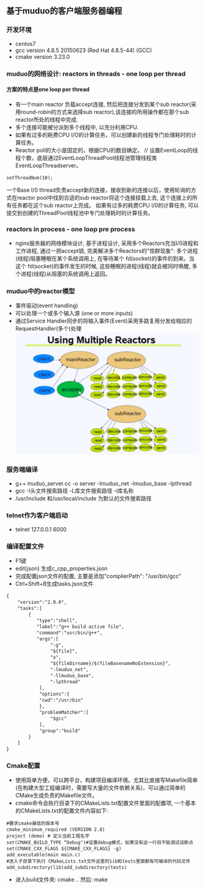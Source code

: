 ## 基于muduo的客户端服务器编程

### 开发环境
- centos7
- gcc version 4.8.5 20150623 (Red Hat 4.8.5-44) (GCC) 
- cmake version 3.23.0

### muduo的网络设计: reactors in threads - one loop per thread
#### 方案的特点是one loop per thread
- 有一个main reactor 负载accept连接, 然后把连接分发到某个sub reactor(采用round-robin的方式来选择sub reactor),该连接的所用操作都在那个sub reactor所处的线程中完成. 
- 多个连接可能被分派到多个线程中, 以充分利用CPU.
- 如果有过多的耗费CPU I/O的计算任务，可以创建新的线程专门处理耗时的计算任务。
- Reactor poll的大小是固定的，根据CPU的数目确定。
// 设置EventLoop的线程个数，底层通过EventLoopThreadPool线程池管理线程类EventLoopThreadserver。

```
setThreadNum(10);
```
一个Base I/0 thread负责accept新的连接，接收到新的连接以后，使用轮询的方式在reactor pool中找到合适的sub reactor将这个连接挂载上去, 这个连接上的所有任务都在这个sub reactor上完成。
如果有过多的耗费CPU I/0的计算任务, 可以提交到创建的ThreadPool线程池中专门处理耗时的计算任务。

### reactors in process - one loop pre process
- nginx服务器的网络模块设计, 基于进程设计,  采用多个Reactors充当I/0进程和工作进程, 通过一把accept锁, 完美解决多个Reactors的"惊群现象": 多个进程(线程)阻塞睡眠在某个系统调用上, 在等待某个 fd(socket)的事件的到来。当这个 fd(socket)的事件发生的时候, 这些睡眠的进程(线程)就会被同时唤醒, 多个进程(线程)从阻塞的系统调用上返回。

### muduo中的reactor模型
- 事件驱动(event handling)
- 可以处理一个或多个输入源 (one or more inputs)
- 通过Service Handler同步的将输入事件(Event)采用多路复用分发给相应的RequestHandler(多个)处理
![Alt text](pic/image.png)

### 服务端编译
- g++ muduo_server.cc -o server -lmuduo_net -lmuduo_base -lpthread
- gcc -I头文件搜索路径 -L库文件搜索路径 -l库名称 
- /usr/include 和/usr/local/include 为默认的文件搜索路径
### telnet作为客户端启动
- telnet 127.0.0.1 6000 

### 编译配置文件
- F1键
- edit(json)  生成c_cpp_properties.json
- 完成配置json文件的配置, 主要是添加"compilerPath": "/usr/bin/gcc"
- Ctrl+Shift+B生成tasks.json文件
```
{
    "version":"2.0.0",
    "tasks":[
        {
           "type":"shell",
           "label":"g++ build active file",
           "command":"usr/bin/g++",
           "args":[
                "-g", 
                "${file}",
                "o",
                "${fileDirname}/$(fileBasenameNoExtension}",
                "-lmuduo_net",
                "-llmuduo_base",
                "-lpthread"
            ],
            "options":{
            "cwd":"/usr/bin"
            },
            "problemMatcher":[
                "$gcc"
            ],
            "group":"build"  
        }
    ]
}
```

### Cmake配置
- 使用简单方便，可以跨平台，构建项目编译环境。尤其比直接写Makefile简单(在构建大型工程编译时，需要写大量的文件依赖关系)，可以通过简单的CMake生成负责的Makefile文件。
- cmake命令会执行目录下的CMakeLists.txt配置文件里面的配置项, 一个基本的CMakeLists.txt的配置文件内容如下:

```
#要求cmake最低的版本号
cmake_minimum_required (VERSION 2.8)
project (demo) # 定义当前工程名字
set(CMAKE_BUILD_TYPE “Debug")#设置debug模式，如果没有这一行将不能调试设断点
set(CMAKE_CXX_FLAGS ${CMAKE_CXX_FLAGS} -g)
add_executable(main main.c)
#进入子目录下执行 CMakeLists.txt文件这里的1ib和tests里面都有可编译的代码文件
add_subdirectory(lib)add_subdirectory(tests)
```
- 进入build文件夹: cmake .. 然后: make